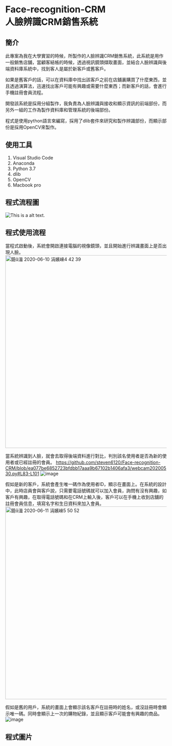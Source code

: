# Face-recognition-CRM <br />人臉辨識CRM銷售系統

## 簡介
此專案為我在大學實習的時候，所製作的人臉辨識CRM銷售系統，此系統是用作一般銷售店舖，當顧客結帳的時候，透過視訊鏡頭擷取畫面，並結合人臉辨識與後端資料庫系統中，找到客人是屬於新客戶或舊客戶。

如果是舊客戶的話，可以在資料庫中找出該客戶之前在店舖裏購買了什麼東西，並且透過演算法，迅速找出客戶可能有興趣或需要什麼東西；而新客戶的話，會進行手機註冊會員流程。

開發該系統是採用分組製作，我負責為人臉辨識與接收和顯示資訊的前端部份，而另外一組的工作為製作資料庫和管理系統的後端部份。

程式是使用python語言來編寫，採用了dlib套件來研究和製作辨識部份，而顯示部份是採用OpenCV來製作。
## 使用工具
1. Visual Studio Code
1. Anaconda
1. Python 3.7
1. dlib
1. OpenCV
1. Macbook pro

## 程式流程圖
![This is a alt text.](https://lh3.googleusercontent.com/MUR0nzwUkpUHUMhhxGIoCvnq4Kt0T8EVavzVtH4pT3-jBdY7ptM72toTwm-h6eVERsPuhY3q1smazzSyLZmfeVijStO6CnrwFkGLN4Cgv00za5kZ2i1BbTvqPSfPpjMRMlhN-X13ZYoihCFiiV9vLk1Z4CRN-PXmlRN9VBSWwRysQXVBfVVb8usY8fa584x6CGJMneVWZht1ObFLwVyJVURlMdSyEYGHkDhcHN0mG1KC69dATxBvHP36OJvhyMyoCB4QOkyg3OS4o8ETbhkFvwF_0uEjQnTxkr94CBu7_p_Zjn_Ii5yQsh_ecU3pkll7ooK4sP59AR2h39yu_tqgZGJhm7so0WG7b7zvB5Yz4V6h3BS5pi1TEvxCOH2bZr4jgPG6yvI5WWqbgEfl7YlxewSVyqn2AWP1xXmtQBt9KRMW4Hx3LrBgjbVWAizeAIUTh8k3ZqvwtheggtrHBqaSpOtMn-XHrh3MvHCG1z7pEHpHey5DP2bfqXPtKBzCpqHi7VS-lCE0vo-5A_no4En1bh1Sw3uxznlyaqrKIBMOqYI7O9Gw2Th76-1hmImBOJ2D1DIF3IqGEPZfyWDhi03JaKds8pxqrWpnePaNa-ZG_cbyy5qYUXRW3HUDUzFKs9vpx_wQcqglLqRdQwfOQ58GgJFPQ7QCWxUyxsjdM8uIEOnFqlmRxgsJZhSGD_KwfsE9O2Qs1S45PvyW0f7R0dXb1DgHMA=w447-h899-no?authuser=2)
## 程式使用流程
當程式啟動後，系統會開啟連接電腦的視像鏡頭，並且開始進行辨識畫面上是否出現人臉。
<img width="600" alt="鎴湒 2020-06-10 涓嬪崍4 42 39" src="https://user-images.githubusercontent.com/67748642/131550009-edb80f82-50b5-459b-bcab-4bb469c09247.png">

當系統辨識到人臉，就會去取得後端資料進行對比，判別該名使用者是否為新的使用者或已經註冊的會員。
https://github.com/steven6120/Face-recognition-CRM/blob/ea077be6852723bfdbb17aaa9b67102b1406afa3/webcam20200530.py#L83-L101
![image](https://user-images.githubusercontent.com/67748642/131553213-1427ac1c-38d4-44de-a433-e6f3e1d73484.png)


假如是新的客戶，系統會產生唯一碼作為使用者ID，顯示在畫面上。在系統的設計中，此時店員會與客戶說，只需要電話號碼就可以加入會員，詢問有沒有興趣，如客戶有興趣，在取得電話號碼和在CRM上輸入後，客戶可以在手機上收到店舖的註冊會員信息，填寫名字和生日資料來加入會員。
<img width="600" alt="鎴湒 2020-06-11 涓嬪崍5 50 52" src="https://user-images.githubusercontent.com/67748642/131553269-711f2aa0-68a2-4a7c-ae93-1dcfa5fa733e.png">


假如是舊的用戶，系統的畫面上會顯示該名客戶在註冊時的姓名，或沒註冊時會顯示唯一碼。同時會顯示上一次的購物紀錄，並且顯示客戶可能會有興趣的商品。
![image](https://user-images.githubusercontent.com/67748642/131551819-4c7f263a-cca1-4661-80e6-18adb460ca9e.png)
## 程式圖片


